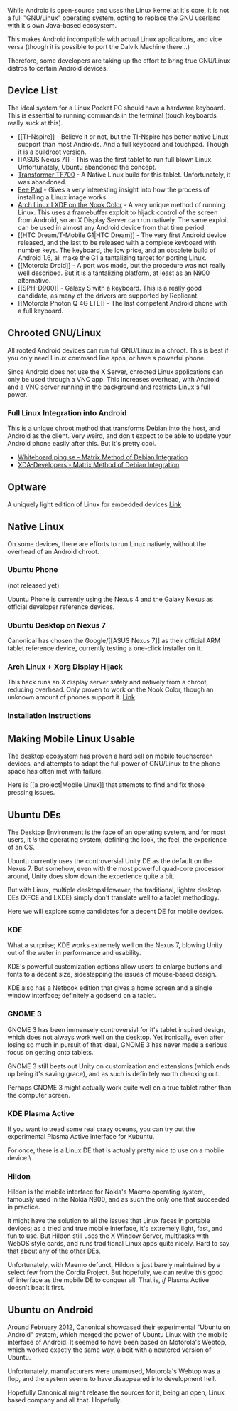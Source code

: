 While Android is open-source and uses the Linux kernel at it's core, it is not a full "GNU/Linux" operating system, opting to replace the GNU userland with it's own Java-based ecosystem.

This makes Android incompatible with actual Linux applications, and vice versa (though it is possible to port the Dalvik Machine there...)

Therefore, some developers are taking up the effort to bring true GNU/Linux distros to certain Android devices.

## Device List

The ideal system for a Linux Pocket PC should have a hardware keyboard. This is essential to running commands in the terminal (touch keyboards really suck at this).

* [[TI-Nspire]] - Believe it or not, but the TI-Nspire has better native Linux support than most Androids. And a full keyboard and touchpad. Though it is a buildroot version.
* [[ASUS Nexus 7]] - This was the first tablet to run full blown Linux. Unfortunately, Ubuntu abandoned the concept.
* [Transformer TF700](http://forum.xda-developers.com/showthread.php?t=2014759) - A Native Linux build for this tablet. Unfortunately, it was abandoned. 
* [Eee Pad](http://forum.xda-developers.com/showthread.php?t=1537566) - Gives a very interesting insight into how the process of installing a Linux image works.
* [Arch Linux LXDE on the Nook Color](http://thomaspolasek.blogspot.com/2012/04/arch-linux-lxde-w-xorg-mouse-keyboard_16.html) - A very unique method of running Linux. This uses a framebuffer exploit to hijack control of the screen from Android, so an X Display Server can run natively. The same exploit can be used in almost any Android device from that time period. 
* [[HTC Dream/T-Mobile G1|HTC Dream]] - The very first Android device released, and the last to be released with a complete keyboard with number keys. The keyboard, the low price, and an obsolete build of Android 1.6, all make the G1 a tantalizing target for porting Linux.
* [[Motorola Droid]] - A port was made, but the procedure was not really well described. But it is a tantalizing platform, at least as an N900 alternative.
* [[SPH-D900]] - Galaxy S with a keyboard. This is a really good candidate, as many of the drivers are supported by Replicant.
* [[Motorola Photon Q 4G LTE]] - The last competent Android phone with a full keyboard.

## Chrooted GNU/Linux

All rooted Android devices can run full GNU/Linux in a chroot. This is best if you only need Linux command line apps, or have s powerful phone.

Since Android does not use the X Server, chrooted Linux applications can only be used through a VNC app. This increases overhead, with Android and a VNC server running in the background and restricts Linux's full power.

### Full Linux Integration into Android

This is a unique chroot method that transforms Debian into the host, and Android as the client. Very weird, and don't expect to be able to update your Android phone easily after this. But it's pretty cool.

* [Whiteboard.ping.se - Matrix Method of Debian Integration](http://whiteboard.ping.se/Android/Debian)
* [XDA-Developers - Matrix Method of Debian Integration](http://forum.xda-developers.com/showthread.php?t=1780378)

## Optware

A uniquely light edition of Linux for embedded devices [Link](https://github.com/pfalcon/optware-android)

## Native Linux

On some devices, there are efforts to run Linux natively, without the overhead of an Android chroot.

### Ubuntu Phone

(not released yet)

Ubuntu Phone is currently using the Nexus 4 and the Galaxy Nexus as official developer reference devices.

### Ubuntu Desktop on Nexus 7

Canonical has chosen the Google/[[ASUS Nexus 7]] as their official ARM tablet reference device, currently testing a one-click installer on it.

### Arch Linux + Xorg Display Hijack

This hack runs an X display server safely and natively from a chroot, reducing overhead. Only proven to work on the Nook Color, though an unknown amount of phones support it. [Link](http://thomaspolasek.blogspot.ca/2012/04/arch-linux-lxde-w-xorg-mouse-keyboard_16.html)

### Installation Instructions

## Making Mobile Linux Usable

The desktop ecosystem has proven a hard sell on mobile touchscreen devices, and attempts to adapt the full power of GNU/Linux to the phone space has often met with failure.

Here is [[a project|Mobile Linux]] that attempts to find and fix those pressing issues.

## Ubuntu DEs

The Desktop Environment is the face of an operating system, and for most users, it *is* the operating system; defining the look, the feel, the experience of an OS.

Ubuntu currently uses the controversial Unity DE as the default on the Nexus 7. But somehow, even with the most powerful quad-core processor around, Unity does slow down the experience quite a bit. 

But with Linux, multiple desktopsHowever, the traditional, lighter desktop DEs (XFCE and LXDE) simply don't translate well to a tablet methodlogy. 

Here we will explore some candidates for a decent DE for mobile devices.

### KDE

What a surprise; KDE works extremely well on the Nexus 7, blowing Unity out of the water in performance and usability.

KDE's powerful customization options allow users to enlarge buttons and fonts to a decent size, sidestepping the issues of mouse-based design.

KDE also has a Netbook edition that gives a home screen and a single window interface; definitely a godsend on a tablet.

### GNOME 3

GNOME 3 has been immensely controversial for it's tablet inspired design, which does not always work well on the desktop. Yet ironically, even after losing so much in pursuit of that ideal, GNOME 3 has never made a serious focus on getting onto tablets.

GNOME 3 still beats out Unity on customization and extensions (which ends up being it's saving grace), and as such is definitely worth checking out.

Perhaps GNOME 3 might actually work quite well on a true tablet rather than the computer screen.

### KDE Plasma Active

If you want to tread some real crazy oceans, you can try out the experimental Plasma Active interface for Kubuntu.

For once, there is a Linux DE that is actually pretty nice to use on a mobile device.\\

### Hildon

Hildon is the mobile interface for Nokia's Maemo operating system, famously used in the Nokia N900, and as such the only one that succeeded in practice.

It might have the solution to all the issues that Linux faces in portable devices; as a tried and true mobile interface, it's extremely light, fast, and fun to use. But Hildon still uses the X Window Server, multitasks with WebOS style cards, and runs traditional Linux apps quite nicely. Hard to say that about any of the other DEs.

Unfortunately, with Maemo defunct, Hildon is just barely maintained by a select few from the Cordia Project. But hopefully, we can revive this good ol' interface as the mobile DE to conquer all. That is, *if* Plasma Active doesn't beat it first.

## Ubuntu on Android

Around February 2012, Canonical showcased their experimental "Ubuntu on Android" system, which merged the power of Ubuntu Linux with the mobile interface of Android. It seemed to have been based on Motorola's Webtop, which worked exactly the same way, albeit with a neutered version of Ubuntu.

Unfortunately, manufacturers were unamused, Motorola's Webtop was a flop, and the system seems to have disappeared into development hell.

Hopefully Canonical might release the sources for it, being an open, Linux based company and all that. Hopefully.